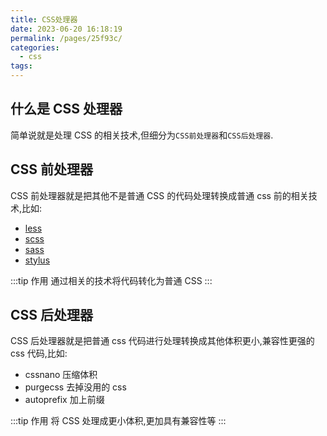 ```yaml
---
title: CSS处理器
date: 2023-06-20 16:18:19
permalink: /pages/25f93c/
categories:
  - css
tags:
---
```


## 什么是 CSS 处理器

简单说就是处理 CSS 的相关技术,但细分为`CSS前处理器`和`CSS后处理器`.

## CSS 前处理器

CSS 前处理器就是把其他不是普通 CSS 的代码处理转换成普通 css 前的相关技术,比如:

- [less](/views/css/less/introduction)
- [scss](/views/css/scss/introduction)
- [sass](/views/css/sass/introduction)
- [stylus](/views/css/stylus/introduction)

:::tip 作用
通过相关的技术将代码转化为普通 CSS
:::

## CSS 后处理器

CSS 后处理器就是把普通 css 代码进行处理转换成其他体积更小,兼容性更强的 css 代码,比如:

- cssnano 压缩体积
- purgecss 去掉没用的 css
- autoprefix 加上前缀

:::tip 作用
将 CSS 处理成更小体积,更加具有兼容性等
:::
